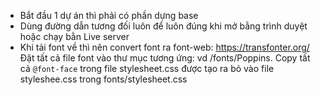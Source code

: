 - Bắt đầu 1 dự án thì phải có phần dựng base
- Dùng đường dẫn tương đối luôn để luôn đúng khi mở bằng trình duyệt hoặc chạy bằn Live server
- Khi tải font về thì nên convert font ra font-web: https://transfonter.org/ 
Đặt tất cả file font vào thư mục tương ứng: vd /fonts/Poppins. Copy tất cả `@font-face` trong file stylesheet.css được tạo ra bỏ vào file styleshee.css trong fonts/stylesheet.css